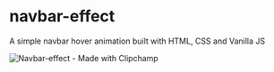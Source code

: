 # navbar-effect
A simple navbar hover animation built with HTML, CSS and Vanilla JS

![Navbar-effect - Made with Clipchamp](https://github.com/ibukun-brain/navbar-effect/assets/78442733/1f31e4a5-1880-48b9-9477-03320abbc7c2)
